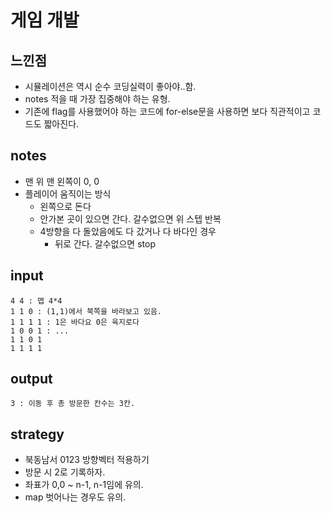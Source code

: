 # 게임 개발

## 느낀점
* 시뮬레이션은 역시 순수 코딩실력이 좋아야..함.
* notes 적을 때 가장 집중해야 하는 유형.
* 기존에 flag를 사용했어야 하는 코드에 for-else문을 사용하면 보다 직관적이고 코드도 짧아진다.

## notes
* 맨 위 맨 왼쪽이 0, 0
* 플레이어 움직이는 방식
  * 왼쪽으로 돈다
  * 안가본 곳이 있으면 간다. 갈수없으면 위 스텝 반복
  * 4방향을 다 돌았음에도 다 갔거나 다 바다인 경우
    * 뒤로 간다. 갈수없으면 stop

## input
```
4 4 : 맵 4*4
1 1 0 : (1,1)에서 북쪽을 바라보고 있음.
1 1 1 1 : 1은 바다요 0은 육지로다
1 0 0 1 : ...
1 1 0 1
1 1 1 1
```

## output
```
3 : 이동 후 총 방문한 칸수는 3칸.
```

## strategy
* 북동남서 0123 방향벡터 적용하기
* 방문 시 2로 기록하자.
* 좌표가 0,0 ~ n-1, n-1임에 유의.
* map 벗어나는 경우도 유의.
